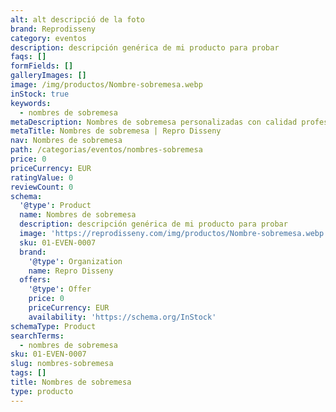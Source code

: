 ```yaml
---
alt: alt descripció de la foto
brand: Reprodisseny
category: eventos
description: descripción genérica de mi producto para probar
faqs: []
formFields: []
galleryImages: []
image: /img/productos/Nombre-sobremesa.webp
inStock: true
keywords:
  - nombres de sobremesa
metaDescription: Nombres de sobremesa personalizadas con calidad profesional en Cataluña.
metaTitle: Nombres de sobremesa | Repro Disseny
nav: Nombres de sobremesa
path: /categorias/eventos/nombres-sobremesa
price: 0
priceCurrency: EUR
ratingValue: 0
reviewCount: 0
schema:
  '@type': Product
  name: Nombres de sobremesa
  description: descripción genérica de mi producto para probar
  image: 'https://reprodisseny.com/img/productos/Nombre-sobremesa.webp'
  sku: 01-EVEN-0007
  brand:
    '@type': Organization
    name: Repro Disseny
  offers:
    '@type': Offer
    price: 0
    priceCurrency: EUR
    availability: 'https://schema.org/InStock'
schemaType: Product
searchTerms:
  - nombres de sobremesa
sku: 01-EVEN-0007
slug: nombres-sobremesa
tags: []
title: Nombres de sobremesa
type: producto
---
```



